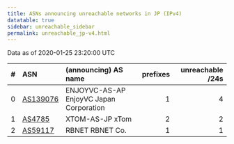 ```yaml
---
title: ASNs announcing unreachable networks in JP (IPv4)
datatable: true
sidebar: unreachable_sidebar
permalink: unreachable_jp-v4.html
---
```


Data as of 2020-01-25 23:20:00 UTC


<div class="datatable-begin"></div>

|   # | ASN                                      | (announcing) AS name                    |   prefixes |   unreachable /24s |
|----:|:-----------------------------------------|:----------------------------------------|-----------:|-------------------:|
|   0 | [AS139076](unreachable_AS139076-v4.html) | ENJOYVC-AS-AP EnjoyVC Japan Corporation |          1 |                  4 |
|   1 | [AS4785](unreachable_AS4785-v4.html)     | XTOM-AS-JP xTom                         |          2 |                  2 |
|   2 | [AS59117](unreachable_AS59117-v4.html)   | RBNET RBNET Co.                         |          1 |                  1 |

<div class="datatable-end"></div>